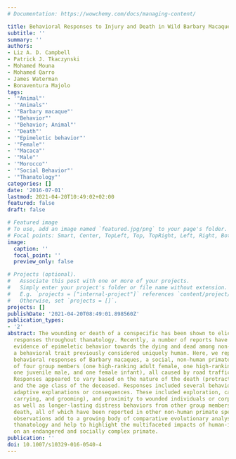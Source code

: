 ```yaml
---
# Documentation: https://wowchemy.com/docs/managing-content/

title: Behavioral Responses to Injury and Death in Wild Barbary Macaques (Macaca Sylvanus)
subtitle: ''
summary: ''
authors:
- Liz A. D. Campbell
- Patrick J. Tkaczynski
- Mohamed Mouna
- Mohamed Qarro
- James Waterman
- Bonaventura Majolo
tags:
- '"Animal"'
- '"Animals"'
- '"Barbary macaque"'
- '"Behavior"'
- '"Behavior; Animal"'
- '"Death"'
- '"Epimeletic behavior"'
- '"Female"'
- '"Macaca"'
- '"Male"'
- '"Morocco"'
- '"Social Behavior"'
- '"Thanatology"'
categories: []
date: '2016-07-01'
lastmod: 2021-04-20T10:49:02+02:00
featured: false
draft: false

# Featured image
# To use, add an image named `featured.jpg/png` to your page's folder.
# Focal points: Smart, Center, TopLeft, Top, TopRight, Left, Right, BottomLeft, Bottom, BottomRight.
image:
  caption: ''
  focal_point: ''
  preview_only: false

# Projects (optional).
#   Associate this post with one or more of your projects.
#   Simply enter your project's folder or file name without extension.
#   E.g. `projects = ["internal-project"]` references `content/project/deep-learning/index.md`.
#   Otherwise, set `projects = []`.
projects: []
publishDate: '2021-04-20T08:49:01.898560Z'
publication_types:
- '2'
abstract: The wounding or death of a conspecific has been shown to elicit varied behavioral
  responses throughout thanatology. Recently, a number of reports have presented contentious
  evidence of epimeletic behavior towards the dying and dead among non-human animals,
  a behavioral trait previously considered uniquely human. Here, we report on the
  behavioral responses of Barbary macaques, a social, non-human primate, to the deaths
  of four group members (one high-ranking adult female, one high-ranking adult male,
  one juvenile male, and one female infant), all caused by road traffic accidents.
  Responses appeared to vary based on the nature of the death (protracted or instant)
  and the age class of the deceased. Responses included several behaviors with potential
  adaptive explanations or consequences. These included exploration, caretaking (guarding,
  carrying, and grooming), and proximity to wounded individuals or corpses, and immediate
  as well as longer-lasting distress behaviors from other group members following
  death, all of which have been reported in other non-human primate species. These
  observations add to a growing body of comparative evolutionary analysis of primate
  thanatology and help to highlight the multifaceted impacts of human-induced fatalities
  on an endangered and socially complex primate.
publication: ''
doi: 10.1007/s10329-016-0540-4
---
```

